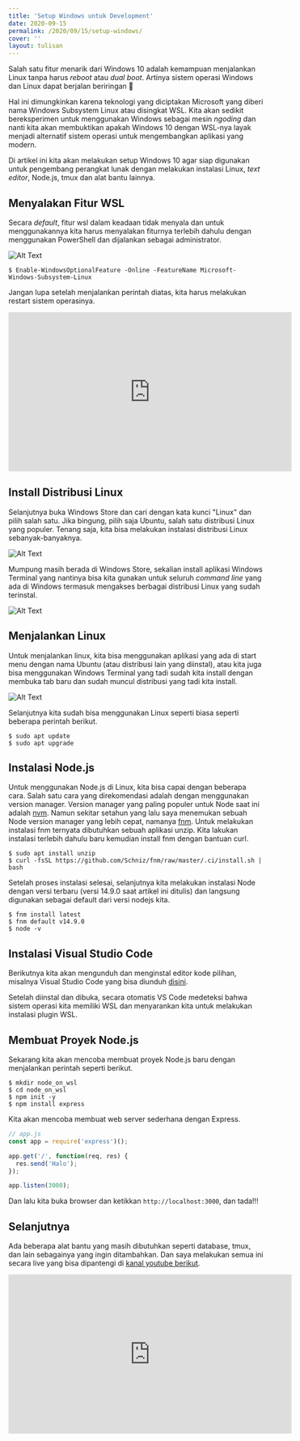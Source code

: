 ```yaml
---
title: 'Setup Windows untuk Development'
date: 2020-09-15
permalink: /2020/09/15/setup-windows/
cover: ''
layout: tulisan
---
```


Salah satu fitur menarik dari Windows 10 adalah kemampuan menjalankan Linux tanpa harus _reboot_ atau _dual boot_. Artinya sistem operasi Windows dan Linux dapat berjalan beriringan 🎉

Hal ini dimungkinkan karena teknologi yang diciptakan Microsoft yang diberi nama Windows Subsystem Linux atau disingkat WSL. Kita akan sedikit bereksperimen untuk menggunakan Windows sebagai mesin _ngoding_ dan nanti kita akan membuktikan apakah Windows 10 dengan WSL-nya layak menjadi alternatif sistem operasi untuk mengembangkan aplikasi yang modern.

Di artikel ini kita akan melakukan setup Windows 10 agar siap digunakan untuk pengembang perangkat lunak dengan melakukan instalasi Linux, _text editor_, Node.js, tmux dan alat bantu lainnya.

## Menyalakan Fitur WSL

Secara _default_, fitur wsl dalam keadaan tidak menyala dan untuk menggunakannya kita harus menyalakan fiturnya terlebih dahulu dengan menggunakan PowerShell dan dijalankan sebagai administrator.

![Alt Text](/assets/images/oxqn6ncshkfiqz0uopgg.png)

```
$ Enable-WindowsOptionalFeature -Online -FeatureName Microsoft-Windows-Subsystem-Linux
```

Jangan lupa setelah menjalankan perintah diatas, kita harus melakukan restart sistem operasinya.

<center><iframe width="560" height="315" src="https://www.youtube.com/embed/R1AC7UFFWp8" frameborder="0" allowfullscreen></iframe></center>

## Install Distribusi Linux

Selanjutnya buka Windows Store dan cari dengan kata kunci "Linux" dan pilih salah satu. Jika bingung, pilih saja Ubuntu, salah satu distribusi Linux yang populer. Tenang saja, kita bisa melakukan instalasi distribusi Linux sebanyak-banyaknya.

![Alt Text](/assets/images/xfd0mxqyqyzgkv24xxds.png)

Mumpung masih berada di Windows Store, sekalian install aplikasi Windows Terminal yang nantinya bisa kita gunakan untuk seluruh _command line_ yang ada di Windows termasuk mengakses berbagai distribusi Linux yang sudah terinstal.

![Alt Text](/assets/images/3eh8ubcdkzk8l3s42j4l.png)

## Menjalankan Linux

Untuk menjalankan linux, kita bisa menggunakan aplikasi yang ada di start menu dengan nama Ubuntu (atau distribusi lain yang diinstal), atau kita juga bisa menggunakan Windows Terminal yang tadi sudah kita install dengan membuka tab baru dan sudah muncul distribusi yang tadi kita install.

![Alt Text](/assets/images/wcqsiqevxuw0y4sg42a8.png)

Selanjutnya kita sudah bisa menggunakan Linux seperti biasa seperti beberapa perintah berikut.

```shell
$ sudo apt update
$ sudo apt upgrade
```

## Instalasi Node.js

Untuk menggunakan Node.js di Linux, kita bisa capai dengan beberapa cara. Salah satu cara yang direkomendasi adalah dengan menggunakan version manager. Version manager yang paling populer untuk Node saat ini adalah [nvm](https://github.com/nvm-sh/nvm#nvmrc). Namun sekitar setahun yang lalu saya menemukan sebuah Node version manager yang lebih cepat, namanya [fnm](https://github.com/Schniz/fnm). Untuk melakukan instalasi fnm ternyata dibutuhkan sebuah aplikasi unzip. Kita lakukan instalasi terlebih dahulu baru kemudian install fnm dengan bantuan curl.

```shell
$ sudo apt install unzip
$ curl -fsSL https://github.com/Schniz/fnm/raw/master/.ci/install.sh | bash
```

Setelah proses instalasi selesai, selanjutnya kita melakukan instalasi Node dengan versi terbaru (versi 14.9.0 saat artikel ini ditulis) dan langsung digunakan sebagai default dari versi nodejs kita.

```shell
$ fnm install latest
$ fnm default v14.9.0
$ node -v
```

## Instalasi Visual Studio Code

Berikutnya kita akan mengunduh dan menginstal editor kode pilihan, misalnya Visual Studio Code yang bisa diunduh [disini](https://code.visualstudio.com).

Setelah diinstal dan dibuka, secara otomatis VS Code medeteksi bahwa sistem operasi kita memiliki WSL dan menyarankan kita untuk melakukan instalasi plugin WSL.

## Membuat Proyek Node.js

Sekarang kita akan mencoba membuat proyek Node.js baru dengan menjalankan perintah seperti berikut.

```shell
$ mkdir node_on_wsl
$ cd node_on_wsl
$ npm init -y
$ npm install express
```

Kita akan mencoba membuat web server sederhana dengan Express.

```javascript
// app.js
const app = require('express')();

app.get('/', function(req, res) {
  res.send('Halo');
});

app.listen(3000);
```

Dan lalu kita buka browser dan ketikkan `http://localhost:3000`, dan tada!!!

## Selanjutnya

Ada beberapa alat bantu yang masih dibutuhkan seperti database, tmux, dan lain sebagainya yang ingin ditambahkan. Dan saya melakukan semua ini secara live yang bisa dipantengi di [kanal youtube berikut](https://www.youtube.com/channel/UCHhAlFGFCGgIusQkQIqJLYw?sub_confirmation=1).

<center><iframe width="560" height="315" src="https://www.youtube.com/embed/2Lq-x_X_hXs" frameborder="0" allowfullscreen></iframe></center>
